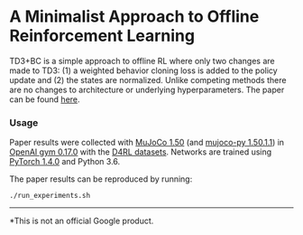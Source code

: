 # A Minimalist Approach to Offline Reinforcement Learning

TD3+BC is a simple approach to offline RL where only two changes are made to TD3: (1) a weighted behavior cloning loss is added to the policy update and (2) the states are normalized. Unlike competing methods there are no changes to architecture or underlying hyperparameters. The paper can be found [here](https://arxiv.org/abs/2106.06860).

### Usage
Paper results were collected with [MuJoCo 1.50](http://www.mujoco.org/) (and [mujoco-py 1.50.1.1](https://github.com/openai/mujoco-py)) in [OpenAI gym 0.17.0](https://github.com/openai/gym) with the [D4RL datasets](https://github.com/rail-berkeley/d4rl). Networks are trained using [PyTorch 1.4.0](https://github.com/pytorch/pytorch) and Python 3.6.

The paper results can be reproduced by running:
```
./run_experiments.sh
```

---
*This is not an official Google product. 
